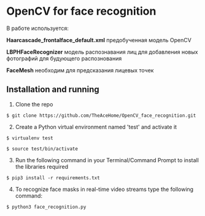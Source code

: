 # OpenCV for face recognition
В работе используется:

 **Haarcascade_frontalface_default.xml** предобученная модель OpenCV
  
  **LBPHFaceRecognizer** модель распознавания лиц для добавления новых фотографий для будующего распознования
  
  **FaceMesh** необходим для предсказания лицевых точек
  
  ## Installation and running

1. Clone the repo
```
$ git clone https://github.com/TheAceHome/OpenCV_face_recognition.git
```

2. Create a Python virtual environment named 'test' and activate it
```
$ virtualenv test
```
```
$ source test/bin/activate
```

3. Run the following command in your Terminal/Command Prompt to install the libraries required
```
$ pip3 install -r requirements.txt
```

4. To recognize face masks in real-time video streams type the following command:

```
$ python3 face_recognition.py
```
